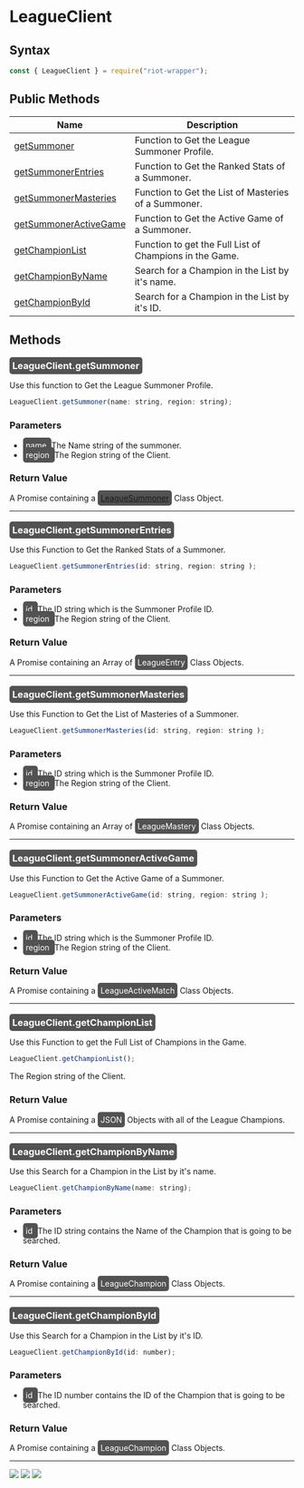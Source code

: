 # LeagueClient

## Syntax
```js
const { LeagueClient } = require("riot-wrapper");
```

## Public Methods
| Name                                            | Description                                             |
|-------------------------------------------------|---------------------------------------------------------|
| [getSummoner](#getSummoners)                    | Function to Get the League Summoner Profile.            |
| [getSummonerEntries](#getSummonerEntries)       | Function to Get the Ranked Stats of a Summoner.         |
| [getSummonerMasteries](#getSummonerMasteries)   | Function to Get the List of Masteries of a Summoner.    |
| [getSummonerActiveGame](#getSummonerActiveGame) | Function to Get the Active Game of a Summoner.          |
| [getChampionList](#getChampionList)             | Function to get the Full List of Champions in the Game. |
| [getChampionByName](#getChampionByName)         | Search for a Champion in the List by it's name.         |
| [getChampionById](#getChampionById)             | Search for a Champion in the List by it's ID.           |

## Methods
<a name="getSummoners"></a>
### <mark style="background-color: #525252; color: white; padding: 5px; border-radius:5px;"> LeagueClient.getSummoner </mark>
Use this function to Get the League Summoner Profile. 
```js
LeagueClient.getSummoner(name: string, region: string);
```
### Parameters
* <mark style="background-color: #525252; color: white; padding: 5px; border-radius:5px;"> name </mark>
The Name string of the summoner.
* <mark style="background-color: #525252; color: white; padding: 5px; border-radius:5px;"> region </mark>
The Region string of the Client.
### Return Value
A Promise containing a <mark style="background-color: #525252; color: white; padding: 5px; border-radius:5px;">[LeagueSummoner](github.com/Uraraka-Chan/riot-wrapper/blob/main/docs/Classes/LeagueSummoner.md)</mark>  Class Object.

___

<a name="getSummonerEntries"></a>
### <mark style="background-color: #525252; color: white; padding: 5px; border-radius:5px;"> LeagueClient.getSummonerEntries </mark>
Use this Function to Get the Ranked Stats of a Summoner.  
```js
LeagueClient.getSummonerEntries(id: string, region: string );
```
### Parameters
* <mark style="background-color: #525252; color: white; padding: 5px; border-radius:5px;"> id </mark>
The ID string which is the Summoner Profile ID.
* <mark style="background-color: #525252; color: white; padding: 5px; border-radius:5px;"> region </mark>
The Region string of the Client.
### Return Value
A Promise containing an Array of <mark style="background-color: #525252; color: white; padding: 5px; border-radius:5px;">LeagueEntry</mark>  Class Objects.

___

<a name="getSummonerMasteries"></a>
### <mark style="background-color: #525252; color: white; padding: 5px; border-radius:5px;"> LeagueClient.getSummonerMasteries </mark>
Use this Function to Get the List of Masteries of a Summoner.
```js
LeagueClient.getSummonerMasteries(id: string, region: string );
```
### Parameters
* <mark style="background-color: #525252; color: white; padding: 5px; border-radius:5px;"> id </mark>
The ID string which is the Summoner Profile ID.
* <mark style="background-color: #525252; color: white; padding: 5px; border-radius:5px;"> region </mark>
The Region string of the Client.
### Return Value
A Promise containing an Array of <mark style="background-color: #525252; color: white; padding: 5px; border-radius:5px;">LeagueMastery</mark>  Class Objects.

___

<a name="getSummonerActiveGame"></a>
### <mark style="background-color: #525252; color: white; padding: 5px; border-radius:5px;"> LeagueClient.getSummonerActiveGame </mark>
Use this Function to Get the Active Game of a Summoner. 
```js
LeagueClient.getSummonerActiveGame(id: string, region: string );
```
### Parameters
* <mark style="background-color: #525252; color: white; padding: 5px; border-radius:5px;"> id </mark>
The ID string which is the Summoner Profile ID.
* <mark style="background-color: #525252; color: white; padding: 5px; border-radius:5px;"> region </mark>
The Region string of the Client.
### Return Value
A Promise containing a <mark style="background-color: #525252; color: white; padding: 5px; border-radius:5px;">LeagueActiveMatch</mark>  Class Objects.

___

<a name="getChampionList"></a>
### <mark style="background-color: #525252; color: white; padding: 5px; border-radius:5px;"> LeagueClient.getChampionList </mark>
Use this Function to get the Full List of Champions in the Game.
```js
LeagueClient.getChampionList();
```

The Region string of the Client.
### Return Value
A Promise containing a <mark style="background-color: #525252; color: white; padding: 5px; border-radius:5px;">JSON</mark> Objects with all of the League Champions.

___

<a name="getChampionByName"></a>
### <mark style="background-color: #525252; color: white; padding: 5px; border-radius:5px;"> LeagueClient.getChampionByName </mark>
Use this Search for a Champion in the List by it's name.   
```js
LeagueClient.getChampionByName(name: string);
```
### Parameters
* <mark style="background-color: #525252; color: white; padding: 5px; border-radius:5px;"> id </mark>
The ID string contains the Name of the Champion that is going to be searched.
### Return Value
A Promise containing a <mark style="background-color: #525252; color: white; padding: 5px; border-radius:5px;">LeagueChampion</mark>  Class Objects.

___

<a name="getChampionById"></a>
### <mark style="background-color: #525252; color: white; padding: 5px; border-radius:5px;"> LeagueClient.getChampionById </mark>
Use this Search for a Champion in the List by it's ID.   
```js
LeagueClient.getChampionById(id: number);
```
### Parameters
* <mark style="background-color: #525252; color: white; padding: 5px; border-radius:5px;"> id </mark>
The ID number contains the ID of the Champion that is going to be searched.
### Return Value
A Promise containing a <mark style="background-color: #525252; color: white; padding: 5px; border-radius:5px;">LeagueChampion</mark>  Class Objects.

___

<div align=left>
  <img src="https://forthebadge.com/images/badges/built-with-love.svg" />
  <img src="https://forthebadge.com/images/badges/made-with-typescript.svg" />

  <img src="https://forthebadge.com/images/badges/powered-by-qt.svg" />
</div>